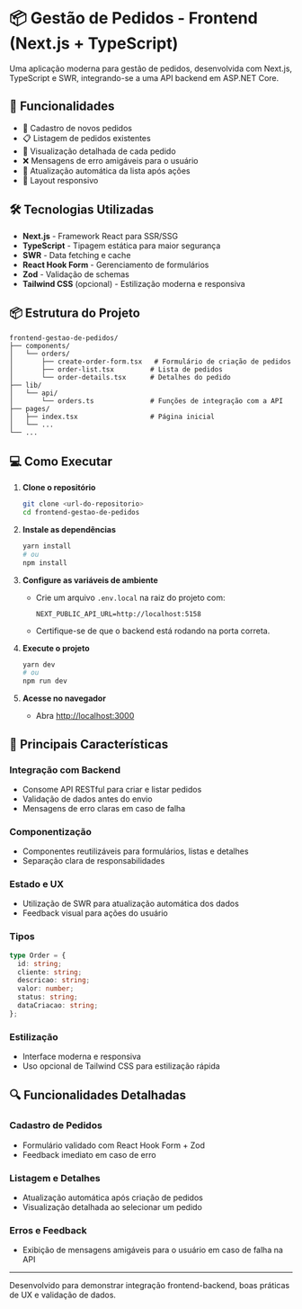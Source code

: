 # 📦 Gestão de Pedidos - Frontend (Next.js + TypeScript)

Uma aplicação moderna para gestão de pedidos, desenvolvida com Next.js, TypeScript e SWR, integrando-se a uma API backend em ASP.NET Core.

## 🚀 Funcionalidades

- 📝 Cadastro de novos pedidos
- 📋 Listagem de pedidos existentes
- 🔎 Visualização detalhada de cada pedido
- ❌ Mensagens de erro amigáveis para o usuário
- 🔄 Atualização automática da lista após ações
- 📱 Layout responsivo

## 🛠️ Tecnologias Utilizadas

- **Next.js** - Framework React para SSR/SSG
- **TypeScript** - Tipagem estática para maior segurança
- **SWR** - Data fetching e cache
- **React Hook Form** - Gerenciamento de formulários
- **Zod** - Validação de schemas
- **Tailwind CSS** (opcional) - Estilização moderna e responsiva

## 📦 Estrutura do Projeto

```
frontend-gestao-de-pedidos/
├── components/
│   └── orders/
│       ├── create-order-form.tsx   # Formulário de criação de pedidos
│       ├── order-list.tsx         # Lista de pedidos
│       └── order-details.tsx      # Detalhes do pedido
├── lib/
│   └── api/
│       └── orders.ts              # Funções de integração com a API
├── pages/
│   ├── index.tsx                  # Página inicial
│   └── ...
└── ...
```

## 💻 Como Executar

1. **Clone o repositório**
   ```bash
   git clone <url-do-repositorio>
   cd frontend-gestao-de-pedidos
   ```

2. **Instale as dependências**
   ```bash
   yarn install
   # ou
   npm install
   ```

3. **Configure as variáveis de ambiente**
   - Crie um arquivo `.env.local` na raiz do projeto com:
     ```env
     NEXT_PUBLIC_API_URL=http://localhost:5158
     ```
   - Certifique-se de que o backend está rodando na porta correta.

4. **Execute o projeto**
   ```bash
   yarn dev
   # ou
   npm run dev
   ```

5. **Acesse no navegador**
   - Abra [http://localhost:3000](http://localhost:3000)

## 🎯 Principais Características

### Integração com Backend
- Consome API RESTful para criar e listar pedidos
- Validação de dados antes do envio
- Mensagens de erro claras em caso de falha

### Componentização
- Componentes reutilizáveis para formulários, listas e detalhes
- Separação clara de responsabilidades

### Estado e UX
- Utilização de SWR para atualização automática dos dados
- Feedback visual para ações do usuário

### Tipos
```typescript
type Order = {
  id: string;
  cliente: string;
  descricao: string;
  valor: number;
  status: string;
  dataCriacao: string;
};
```

### Estilização
- Interface moderna e responsiva
- Uso opcional de Tailwind CSS para estilização rápida

## 🔍 Funcionalidades Detalhadas

### Cadastro de Pedidos
- Formulário validado com React Hook Form + Zod
- Feedback imediato em caso de erro

### Listagem e Detalhes
- Atualização automática após criação de pedidos
- Visualização detalhada ao selecionar um pedido

### Erros e Feedback
- Exibição de mensagens amigáveis para o usuário em caso de falha na API

---

Desenvolvido para demonstrar integração frontend-backend, boas práticas de UX e validação de dados.
